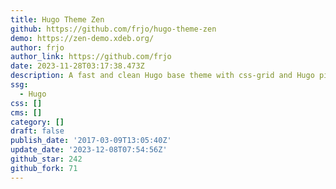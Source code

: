 ```yaml
---
title: Hugo Theme Zen
github: https://github.com/frjo/hugo-theme-zen
demo: https://zen-demo.xdeb.org/
author: frjo
author_link: https://github.com/frjo
date: 2023-11-28T03:17:38.473Z
description: A fast and clean Hugo base theme with css-grid and Hugo pipes support.
ssg:
  - Hugo
css: []
cms: []
category: []
draft: false
publish_date: '2017-03-09T13:05:40Z'
update_date: '2023-12-08T07:54:56Z'
github_star: 242
github_fork: 71
---
```


